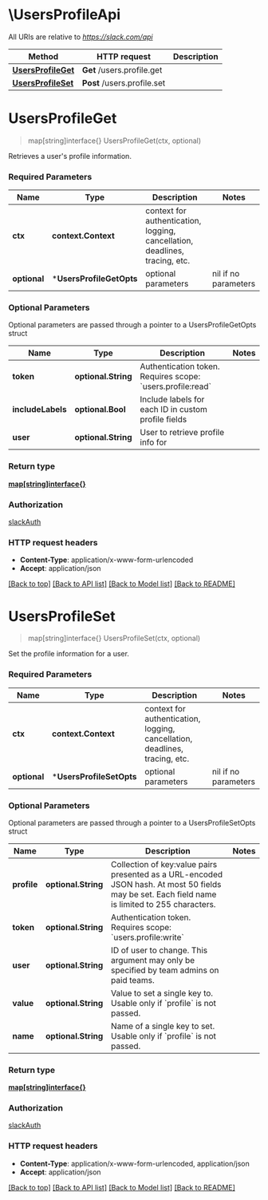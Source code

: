 # \UsersProfileApi

All URIs are relative to *https://slack.com/api*

Method | HTTP request | Description
------------- | ------------- | -------------
[**UsersProfileGet**](UsersProfileApi.md#UsersProfileGet) | **Get** /users.profile.get | 
[**UsersProfileSet**](UsersProfileApi.md#UsersProfileSet) | **Post** /users.profile.set | 


# **UsersProfileGet**
> map[string]interface{} UsersProfileGet(ctx, optional)


Retrieves a user's profile information.

### Required Parameters

Name | Type | Description  | Notes
------------- | ------------- | ------------- | -------------
 **ctx** | **context.Context** | context for authentication, logging, cancellation, deadlines, tracing, etc.
 **optional** | ***UsersProfileGetOpts** | optional parameters | nil if no parameters

### Optional Parameters
Optional parameters are passed through a pointer to a UsersProfileGetOpts struct

Name | Type | Description  | Notes
------------- | ------------- | ------------- | -------------
 **token** | **optional.String**| Authentication token. Requires scope: &#x60;users.profile:read&#x60; | 
 **includeLabels** | **optional.Bool**| Include labels for each ID in custom profile fields | 
 **user** | **optional.String**| User to retrieve profile info for | 

### Return type

[**map[string]interface{}**](interface{}.md)

### Authorization

[slackAuth](../README.md#slackAuth)

### HTTP request headers

 - **Content-Type**: application/x-www-form-urlencoded
 - **Accept**: application/json

[[Back to top]](#) [[Back to API list]](../README.md#documentation-for-api-endpoints) [[Back to Model list]](../README.md#documentation-for-models) [[Back to README]](../README.md)

# **UsersProfileSet**
> map[string]interface{} UsersProfileSet(ctx, optional)


Set the profile information for a user.

### Required Parameters

Name | Type | Description  | Notes
------------- | ------------- | ------------- | -------------
 **ctx** | **context.Context** | context for authentication, logging, cancellation, deadlines, tracing, etc.
 **optional** | ***UsersProfileSetOpts** | optional parameters | nil if no parameters

### Optional Parameters
Optional parameters are passed through a pointer to a UsersProfileSetOpts struct

Name | Type | Description  | Notes
------------- | ------------- | ------------- | -------------
 **profile** | **optional.String**| Collection of key:value pairs presented as a URL-encoded JSON hash. At most 50 fields may be set. Each field name is limited to 255 characters. | 
 **token** | **optional.String**| Authentication token. Requires scope: &#x60;users.profile:write&#x60; | 
 **user** | **optional.String**| ID of user to change. This argument may only be specified by team admins on paid teams. | 
 **value** | **optional.String**| Value to set a single key to. Usable only if &#x60;profile&#x60; is not passed. | 
 **name** | **optional.String**| Name of a single key to set. Usable only if &#x60;profile&#x60; is not passed. | 

### Return type

[**map[string]interface{}**](interface{}.md)

### Authorization

[slackAuth](../README.md#slackAuth)

### HTTP request headers

 - **Content-Type**: application/x-www-form-urlencoded, application/json
 - **Accept**: application/json

[[Back to top]](#) [[Back to API list]](../README.md#documentation-for-api-endpoints) [[Back to Model list]](../README.md#documentation-for-models) [[Back to README]](../README.md)

